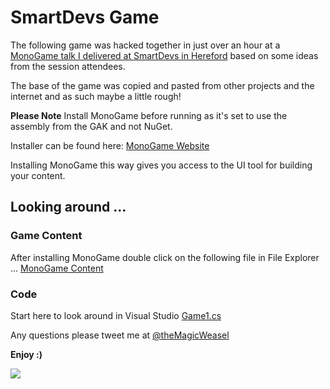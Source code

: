 # SmartDevs Game

The following game was hacked together in just over an
hour at a [MonoGame talk I delivered at SmartDevs in
Hereford](https://www.meetup.com/Smart-Devs-User-Group/events/239295634/) based on some ideas from the session attendees.

The base of the game was copied and pasted from other
projects and the internet and as such maybe a little
rough!

**Please Note** Install MonoGame before running as it's
set to use the assembly from the GAK and not NuGet.

Installer can be found here: [MonoGame Website](http://www.monogame.net)

Installing MonoGame this way gives you access to the UI
tool for building your content.

## Looking around ...

### Game Content
After installing MonoGame double click on the following
file in File Explorer ...
[MonoGame Content](https://github.com/magicweasel/SmartDevs-MonoGame/blob/master/Source/Content/Content.mgcb)

### Code
Start here to look around in Visual Studio
[Game1.cs](https://github.com/magicweasel/SmartDevs-MonoGame/blob/master/Source/SmartDevsGame/Game1.cs)

Any questions please tweet me at [@theMagicWeasel](https://twitter.com/theMagicWeasel)

**Enjoy :)**

![](https://github.com/magicweasel/SmartDevs-MonoGame/blob/master/game.gif)
